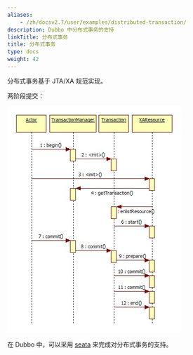 ```yaml
---
aliases:
    - /zh/docsv2.7/user/examples/distributed-transaction/
description: Dubbo 中分布式事务的支持
linkTitle: 分布式事务
title: 分布式事务
type: docs
weight: 42
---
```




分布式事务基于 JTA/XA 规范实现。

两阶段提交：

![/user-guide/images/jta-xa.jpg](/imgs/user/jta-xa.jpg)

在 Dubbo 中，可以采用 [seata](/zh-cn/blog/2019/01/17/如何使用seata保证dubbo微服务间的一致性/) 来完成对分布式事务的支持。